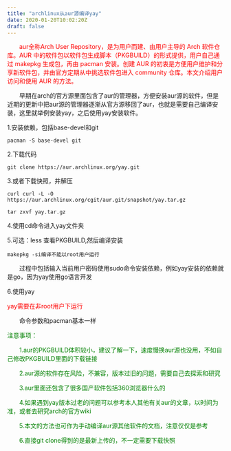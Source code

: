 ```yaml
---
title: "archlinux从aur源编译yay"
date: 2020-01-20T10:02:20Z
draft: false
---
```


<font color=red>&emsp;&emsp;aur全称Arch User Repository，是为用户而建、由用户主导的 Arch 软件仓库。AUR 中的软件包以软件包生成脚本（PKGBUILD）的形式提供，用户自己通过 makepkg 生成包，再由 pacman 安装。创建 AUR 的初衷是方便用户维护和分享新软件包，并由官方定期从中挑选软件包进入 community 仓库。本文介绍用户访问和使用 AUR 的方法。</font>



&emsp;&emsp;早期在arch的官方源里面包含了aur的管理器，方便安装aur源的软件，但是近期的更新中把aur源的管理器逐渐从官方源移回了aur，也就是需要自己编译安装，这里就举例安装yay，之后使用yay安装软件。



1.安装依赖，包括base-devel和git 
```shell
pacman -S base-devel git
```
2.下载代码
```shell
git clone https://aur.archlinux.org/yay.git
```
3.或者下载快照，并解压
```shell
curl curl -L -O https://aur.archlinux.org/cgit/aur.git/snapshot/yay.tar.gz

tar zxvf yay.tar.gz
```
4.使用cd命令进入yay文件夹

5.可选：less 查看PKGBUILD,然后编译安装
```shell
makepkg -si编译不能以root用户运行
```
&emsp;&emsp;过程中包括输入当前用户密码使用sudo命令安装依赖，例如yay安装的依赖就是go，因为yay使用go语言开发

6.使用yay

<font color=red>yay需要在非root用户下运行</font>

&emsp;&emsp;命令参数和pacman基本一样


<font color=green>
注意事项：

&emsp;&emsp;1.aur的PKGBUILD体积较小，建议了解一下，速度慢换aur源也没用，不如自己修改PKGBUILD里面的下载链接

&emsp;&emsp;2.aur源的软件存在风险，不兼容，版本过旧的问题，需要自己去探索和研究

&emsp;&emsp;3.aur里面还包含了很多国产软件包括360浏览器什么的

&emsp;&emsp;4.如果遇到yay版本过老的问题可以参考本人其他有关aur的文章，以时间为准，或者去研究arch的官方wiki

&emsp;&emsp;5.本文的方法也可作为手动编译aur源其他软件的文档，注意仅仅是参考

&emsp;&emsp;6.直接git clone得到的是最新上传的，不一定需要下载快照
</font>
